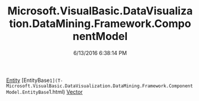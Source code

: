 ﻿---
title: Microsoft.VisualBasic.DataVisualization.DataMining.Framework.ComponentModel
date: 6/13/2016 6:38:14 PM
---

[Entity](T-Microsoft.VisualBasic.DataVisualization.DataMining.Framework.ComponentModel.Entity.html)
[EntityBase`1](T-Microsoft.VisualBasic.DataVisualization.DataMining.Framework.ComponentModel.EntityBase`1.html)
[Vector](T-Microsoft.VisualBasic.DataVisualization.DataMining.Framework.ComponentModel.Vector.html)
